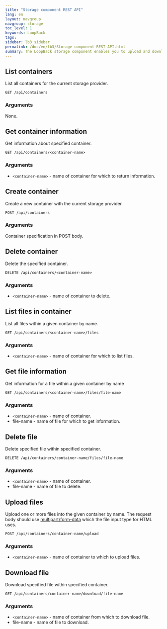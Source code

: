 ```yaml
---
title: "Storage component REST API"
lang: en
layout: navgroup
navgroup: storage
toc_level: 1
keywords: LoopBack
tags:
sidebar: lb3_sidebar
permalink: /doc/en/lb3/Storage-component-REST-API.html
summary: The LoopBack storage component enables you to upload and download files to cloud storage providers and the local (server) file system.  It has Node.js and REST APIs.
---
```


## List containers

List all containers for the current storage provider. 

`GET /api/containers`

### Arguments

None.

## Get container information

Get information about specified container.

`GET /api/containers/<container-name>`

### Arguments

* `<container-name>` - name of container for which to return information.

## Create container

Create a new container with the current storage provider.

`POST /api/containers`

### Arguments

Container specification in POST body.

## Delete container

Delete the specified container.

`DELETE /api/containers/<container-name>`

### Arguments

* `<container-name>` - name of container to delete.

## List files in container

List all files within a given container by name.

`GET /api/containers/<container-name>/files`

### Arguments

* `<container-name>` - name of container for which to list files.

## Get file information

Get information for a file within a given container by name

`GET /api/containers/<container-name>/files/file-name`

### Arguments

* `<container-name>` - name of container.
* file-name - name of file for which to get information.

## Delete file

Delete specified file within specified container.

`DELETE /api/containers/container-name/files/file-name`

### Arguments

* `<container-name>` - name of container.
* file-name - name of file to delete.

## Upload files

Upload one or more files into the given container by name.
The request body should use [multipart/form-data](https://www.ietf.org/rfc/rfc2388.txt) which the file input type for HTML uses.

`POST /api/containers/container-name/upload`

### Arguments

* `<container-name>` - name of container to which to upload files.

## Download file

Download specified file within specified container.

`GET /api/containers/container-name/download/file-name`

### Arguments

* `<container-name>` - name of container from which to download file.
* file-name - name of file to download.
